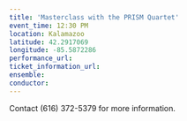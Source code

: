 ```yaml
---
title: 'Masterclass with the PRISM Quartet'
event_time: 12:30 PM
location: Kalamazoo
latitude: 42.2917069
longitude: -85.5872286
performance_url:
ticket_information_url:
ensemble:
conductor:
---
```

Contact (616) 372-5379 for more information.